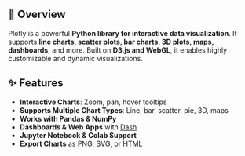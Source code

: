 ## 🚀 Overview
Plotly is a powerful **Python library for interactive data visualization**. It supports **line charts, scatter plots, bar charts, 3D plots, maps, dashboards**, and more. Built on **D3.js and WebGL**, it enables highly customizable and dynamic visualizations.

## ✨ Features
- **Interactive Charts**: Zoom, pan, hover tooltips  
- **Supports Multiple Chart Types**: Line, bar, scatter, pie, 3D, maps  
- **Works with Pandas & NumPy**  
- **Dashboards & Web Apps** with [Dash](https://dash.plotly.com/)  
- **Jupyter Notebook & Colab Support**  
- **Export Charts** as PNG, SVG, or HTML  